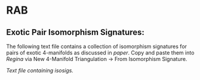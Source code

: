 # RAB

## Exotic Pair Isomorphism Signatures:
The following text file contains a collection of isomorphism signatures for pairs of exotic 4-manifolds as discussed in *paper*. Copy and paste them into *Regina* via New 4-Manifold Triangulation -> From Isomorphism Signature.

*Text file containing isosigs.*
